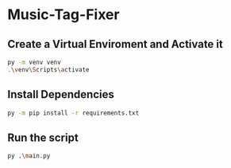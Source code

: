 # Music-Tag-Fixer

## Create a Virtual Enviroment and Activate it
```bash
py -m venv venv
.\venv\Scripts\activate
```

## Install Dependencies
```bash
py -m pip install -r requirements.txt
```

## Run the script
```bash
py .\main.py
```